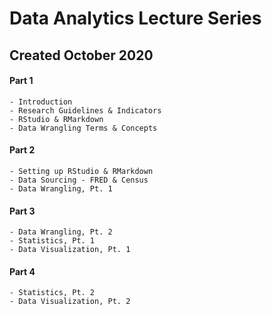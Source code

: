 # Data Analytics Lecture Series

## Created October 2020

#### Part 1

    - Introduction
    - Research Guidelines & Indicators
    - RStudio & RMarkdown
    - Data Wrangling Terms & Concepts

#### Part 2

    - Setting up RStudio & RMarkdown
    - Data Sourcing - FRED & Census
    - Data Wrangling, Pt. 1

#### Part 3

    - Data Wrangling, Pt. 2
    - Statistics, Pt. 1
    - Data Visualization, Pt. 1

#### Part 4

    - Statistics, Pt. 2
    - Data Visualization, Pt. 2
    

